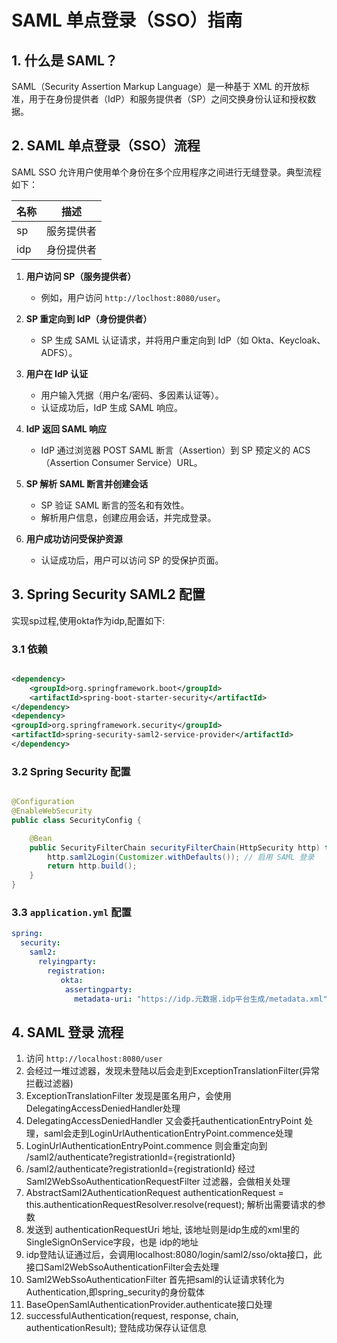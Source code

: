 # SAML 单点登录（SSO）指南

## 1. 什么是 SAML？

SAML（Security Assertion Markup Language）是一种基于 XML 的开放标准，用于在身份提供者（IdP）和服务提供者（SP）之间交换身份认证和授权数据。

## 2. SAML 单点登录（SSO）流程

SAML SSO 允许用户使用单个身份在多个应用程序之间进行无缝登录。典型流程如下：

| 名称  | 描述    |
|-----|-------|
| sp  | 服务提供者 |
| idp | 身份提供者 |

1. **用户访问 SP（服务提供者）**
    - 例如，用户访问 `http://loclhost:8080/user`。

2. **SP 重定向到 IdP（身份提供者）**
    - SP 生成 SAML 认证请求，并将用户重定向到 IdP（如 Okta、Keycloak、ADFS）。

3. **用户在 IdP 认证**
    - 用户输入凭据（用户名/密码、多因素认证等）。
    - 认证成功后，IdP 生成 SAML 响应。

4. **IdP 返回 SAML 响应**
    - IdP 通过浏览器 POST SAML 断言（Assertion）到 SP 预定义的 ACS（Assertion Consumer Service）URL。

5. **SP 解析 SAML 断言并创建会话**
    - SP 验证 SAML 断言的签名和有效性。
    - 解析用户信息，创建应用会话，并完成登录。

6. **用户成功访问受保护资源**
    - 认证成功后，用户可以访问 SP 的受保护页面。

## 3. Spring Security SAML2 配置
  实现sp过程,使用okta作为idp,配置如下:

### 3.1 依赖

```xml

<dependency>
    <groupId>org.springframework.boot</groupId>
    <artifactId>spring-boot-starter-security</artifactId>
</dependency>
<dependency>
<groupId>org.springframework.security</groupId>
<artifactId>spring-security-saml2-service-provider</artifactId>
</dependency>
```

### 3.2 Spring Security 配置

```java

@Configuration
@EnableWebSecurity
public class SecurityConfig {

    @Bean
    public SecurityFilterChain securityFilterChain(HttpSecurity http) throws Exception {
        http.saml2Login(Customizer.withDefaults()); // 启用 SAML 登录
        return http.build();
    }
}
```

### 3.3 `application.yml` 配置

```yaml
spring:
  security:
    saml2:
      relyingparty:
        registration:
           okta:
            assertingparty:
              metadata-uri: "https://idp.元数据.idp平台生成/metadata.xml"
```


## 4.  SAML 登录 流程

1. 访问 `http://localhost:8080/user`
2. 会经过一堆过滤器，发现未登陆以后会走到ExceptionTranslationFilter(异常拦截过滤器)
3. ExceptionTranslationFilter 发现是匿名用户，会使用DelegatingAccessDeniedHandler处理
4. DelegatingAccessDeniedHandler 又会委托authenticationEntryPoint 处理，saml会走到LoginUrlAuthenticationEntryPoint.commence处理
5. LoginUrlAuthenticationEntryPoint.commence 则会重定向到 /saml2/authenticate?registrationId={registrationId}
6.  /saml2/authenticate?registrationId={registrationId} 经过 Saml2WebSsoAuthenticationRequestFilter 过滤器，会做相关处理
7. AbstractSaml2AuthenticationRequest authenticationRequest = this.authenticationRequestResolver.resolve(request); 解析出需要请求的参数
8. 发送到 authenticationRequestUri 地址, 该地址则是idp生成的xml里的SingleSignOnService字段，也是 idp的地址
9. idp登陆认证通过后，会调用localhost:8080/login/saml2/sso/okta接口，此接口Saml2WebSsoAuthenticationFilter会去处理
10. Saml2WebSsoAuthenticationFilter 首先把saml的认证请求转化为Authentication,即spring_security的身份载体
11. BaseOpenSamlAuthenticationProvider.authenticate接口处理
12. successfulAuthentication(request, response, chain, authenticationResult); 登陆成功保存认证信息



